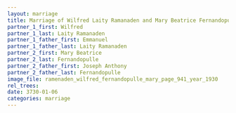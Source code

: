 ```yaml
---
layout: marriage
title: Marriage of Wilfred Laity Ramanaden and Mary Beatrice Fernandopulle
partner_1_first: Wilfred
partner_1_last: Laity Ramanaden
partner_1_father_first: Emmanuel
partner_1_father_last: Laity Ramanaden
partner_2_first: Mary Beatrice
partner_2_last: Fernandopulle
partner_2_father_first: Joseph Anthony
partner_2_father_last: Fernandopulle
image_file: ramenaden_wilfred_fernandopulle_mary_page_941_year_1930
rel_trees:
date: 3730-01-06
categories: marriage
---
```



